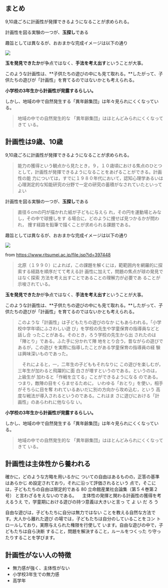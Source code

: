 


## まとめ

9,10歳ごろに計画性が発揮できるようになることが求められる。

計画性を図る実験の一つが、**玉探し**である


趣旨としては異なるが、おおまかな完成イメージは以下の通り

<img src="https://blog.ja.playstation.com/tachyon/sites/7/2020/03/20200318-psnow-11.jpg">

**玉を発見できたか**が争点ではなく、**手法を考え出す**ということが大事。


このような計画性は、**子供たちの遊びの中にも見て取れる。**したがって、子供たちの遊びが「計画性」を育てるのではないかとも考えられる。

**小学校の3年生から計画性が発露するらしい。**

しかし、地域の中で自然発生する「異年齢集団」は年々見られにくくなっている。

> 地域の中での自然発生的な
「異年齢集団」はほとんどみられにくくなってきて
いる。























## 計画性は9歳、10歳

9,10歳ごろに計画性が発揮できるようになることが求められる。

> 能力の獲得という観点から見たとき，９，１０歳頃における焦点のひとつとして，計画性が発揮できるようになることをあげることができる。計画性の能
> 力については，すでに１９８０年代において，認知心理学あるいは心理測定的な知能研究の分野で一定の研究の蓄積がなされていたといってよい


計画性を図る実験の一つが、**玉探し**である


> 直径６cmの円が描かれた紙が子どもに与えら
れ，その円を運動場とみなし，その中で球捜しをす
る場合に，どのように捜せば見つかるかが問われ，
捜す経路を鉛筆で描くことが求められる課題である。

趣旨としては異なるが、おおまかな完成イメージは以下の通り

<img src="https://blog.ja.playstation.com/tachyon/sites/7/2020/03/20200318-psnow-11.jpg">

from https://www.ritsumei.ac.jp/file.jsp?id=397448

> 北原（１９９０）によれば，この課題を解くには，範範囲内を網羅的に探索する経路を順序だてて考える計
画性に加えて，問題の焦点が球の発見ではなく探索
方法を考え出すことであることの理解力が必要であ
ることが示唆されている。

**玉を発見できたか**が争点ではなく、**手法を考え出す**ということが大事。


このような計画性は、**子供たちの遊びの中にも見て取れる。**したがって、子供たちの遊びが「計画性」を育てるのではないかとも考えられる。

> このような「計画性」は子どもたちの遊びのなか
にもあらわれる。「小学校中学年頃にふさわしい遊
び」を学校の先生や学童保育の指導員などと話し合
ったことがある。そのとき，ろう学校の先生から出
されたのは「陣とり」である。ふた手に分かれて陣
地をとり合う，昔ながらの遊びであるが，この遊び
を実際に指導したことがある学童保育の指導員の経
験は興味深いものであった。
> 
> 　それによると，一，二年生の子どももそれなりに
この遊びを楽しむが，三年生が加わると飛躍的に面
白さが増すというのである。というのは，上級生が
加わると「作戦を立てる」ことができるようになる
のである。つまり，敵陣の目をくらませるために，
いわゆる「おとり」を使い，相手がそちらに目を奪
われているあいだに別の方向から攻め込む，という
高度な戦法が導入されるというのである。これはま
さに遊びにおける「計画性」のあらわれに他ならな
い。

**小学校の3年生から計画性が発露するらしい。**

しかし、地域の中で自然発生する「異年齢集団」は年々見られにくくなっている。

> 地域の中での自然発生的な
「異年齢集団」はほとんどみられにくくなってきて
いる。








## 計画性は主体性から養われる


確かに，どのような方略を用いるかに
ついての自由はあるものの，正答の基準はあらかじ
め設定されており，それに沿って評価されるという
点で，そこには，子どもたちの自由は限定的である
80 立命館産業社会論集（第５４巻第２号）
と言わざるをえないのである。
　主体性の発揮と関わる計画性の獲得を考えるうえ
で，学童期における遊びの持つ意義は大きいと言っ
て よ い だ ろ う



自由な遊びは，子どもたちに自分は無力ではない
ことを教える自然な方法です。大人から離れた遊び
の場では，子どもたちは自分のしていることをコン
トロールしており，実際与えられた権限を行使して
います。自由な遊びの中で，子どもたちは自ら決断
すること，問題を解決すること，ルールをつくった
り守ったりすることを学びます。



## 計画性がない人の特徴

- 無力感が強く、主体性がない
- 小学校3年生での無力感
- 高学年






















